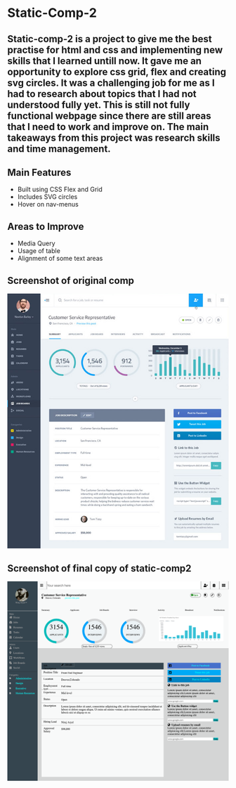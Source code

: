 # Static-Comp-2

##  Static-comp-2 is a project to give me the best practise for html and css and implementing new skills that I learned untill now. It gave me an opportunity to explore css grid, flex and creating svg circles. It was a challenging job for me as I had to research about topics that I had not understood fully yet. This is still not fully functional webpage since there are still areas that I need to work and improve on. The main takeaways from this project was research skills and time management. 

## Main Features 
* Built using CSS Flex and Grid
* Includes SVG circles 
* Hover on nav-menus 

## Areas to Improve 
* Media Query 
* Usage of table 
* Alignment of some text areas 


## Screenshot of original comp
![original version](images/original-file.jpg )


## Screenshot of final copy of static-comp2
![finished version](images/static-comp.png )





